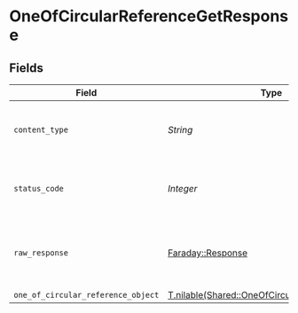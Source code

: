 # OneOfCircularReferenceGetResponse


## Fields

| Field                                                                                                  | Type                                                                                                   | Required                                                                                               | Description                                                                                            |
| ------------------------------------------------------------------------------------------------------ | ------------------------------------------------------------------------------------------------------ | ------------------------------------------------------------------------------------------------------ | ------------------------------------------------------------------------------------------------------ |
| `content_type`                                                                                         | *String*                                                                                               | :heavy_check_mark:                                                                                     | HTTP response content type for this operation                                                          |
| `status_code`                                                                                          | *Integer*                                                                                              | :heavy_check_mark:                                                                                     | HTTP response status code for this operation                                                           |
| `raw_response`                                                                                         | [Faraday::Response](https://www.rubydoc.info/gems/faraday/Faraday/Response)                            | :heavy_minus_sign:                                                                                     | Raw HTTP response; suitable for custom response parsing                                                |
| `one_of_circular_reference_object`                                                                     | [T.nilable(Shared::OneOfCircularReferenceObject)](../../models/shared/oneofcircularreferenceobject.md) | :heavy_minus_sign:                                                                                     | OK                                                                                                     |